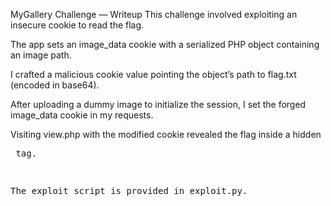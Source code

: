 MyGallery Challenge — Writeup
This challenge involved exploiting an insecure cookie to read the flag.

The app sets an image_data cookie with a serialized PHP object containing an image path.

I crafted a malicious cookie value pointing the object’s path to flag.txt (encoded in base64).

After uploading a dummy image to initialize the session, I set the forged image_data cookie in my requests.

Visiting view.php with the modified cookie revealed the flag inside a hidden <pre> tag.

The exploit script is provided in exploit.py.
